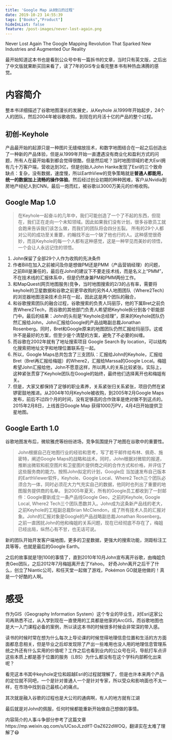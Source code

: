 ```yaml
---
title: 'Google Map 从0到1的过程'
date: 2019-10-23 14:55:39
tags: ["Books","Product"]
hideInList: false
feature: /post-images/never-lost-again.png
---
```

Never Lost Again 
The Google Mapping Revolution That Sparked New Industries and Augmented Our Reality

最开始知道这本书也是看到公众号中有一篇拆书的文章，当时只有英文版，之后出了中文版就果断买回来看了，读了7年的GIS专业看完整本书有种热血沸腾的感觉。

<!-- more -->

# 内容简介
整本书详细描述了谷歌地图漫长的发展史，从Keyhole 从1999年开始起步，24个人的团队，然后2004年被谷歌收购，到现在的月活十亿的产品的整个过程。

## 初创-Keyhole
产品最开始的起源只是一种图片无缝缩放技术，和数字地图结合在一起之后创造出了一种新的产品体验，但是从1999年开始一直遭遇没有商业化和盈利方式的问题，所有人在最开始看到都会觉得很酷，但是然后呢？当时地图领域的老大Esri拥有几十万客户端，营收达到3亿，但是创始人John Hanke发现了Esri的三个致命缺点：复杂，没有数据，速度慢，所以EarthView的竞争策略就是**普通人都能用，统一的数据加上流畅的操作体验**。然后经过创业初期的种种困难，客户从Nvidia到房地产经纪人到CNN，最后一炮而红，被谷歌以3000万美元的价格收购。

## Google Map 1.0
> 在Keyhole一起奋斗的几年中，我们可能创造了一个了不起的东西，但现在，我们正在走向一个未知领域。因此如果我们没有计划，很多谷歌员工就会跑来告诉我们该怎么做，而我们的团队将会四分五裂。
> 所有的29个人都对公司的成功至关重要，约翰找不出一个缺了他也行的人。这种感觉很奇妙，而且Keyhole的每一个人都有这种感觉，这是一种罕见而美妙的领悟，一个会让人永远记住的领悟。

1. John保留了全部29个人作为收购的先决条件
2. 作者Bill在加入之前被问及你是想做PM还是PMM（产品营销经理）的问题，之前Bill是兼任的，最后在John的建议下不要走技术线，而是名义上“PMM”，不在技术线的汇报体系中，但是仍然身兼PM和PMM两份工作。
3. 和MapQuest(网页地图服务)竞争，当时地图搜索的2/3的占有率，需要将keyhole的卫星数据和谷歌之前更早收购的另外4人地图团队（Where2Tech）的浏览器地图渲染技术合并在一起，因此这是两个团队的融合，
4. 和谷歌搜索团队的融合过程，谷歌搜索的负责人玛丽莎，他的下属Bret之前负责Where2Tech，而谷歌的其他部门负责人希望把Keyhole拆分到各个职能部门中。最后的结果：John的头衔是“Keyhole总经理”，原来的Keyhole团队仍然汇报给John，John汇报给Google的产品战略副总裁Jonathan Rosenberg。同时，Bret和Google原来的地图团队仍然汇报给玛丽莎。这或许不是最好的方案，但至少是个清楚的方案，避免了不必要的纠缠。
5. 而谷歌在2002年就有了地址搜索项目 Google Search By location，可以结构化搜索把地址文字和地理位置联系在一起。
6. 所以，Google Maps总共包含了三支团队：汇报给John的Keyhole，汇报给Bret（Bret再汇报给梅姐）的Where2，汇报给Marssa的Google Local。梅姐希望John汇报给他，John不愿意这样，所以两人的关系比较紧张。实际上，这种紧张贯穿了Keyhole团队在Google的始终，最终他们选择离开也和梅姐有关。
7. 但是，大家又都保持了足够的职业素养，关系紧张归关系紧张，项目仍然在紧锣密鼓地推进。从2004年10月Keyhole被收购，到2005年2月Google Maps发布，前后不过四个月的时间，没有足够高的合作效率是绝对做不到这点的。2015年2月8日，上线首日Google Map 获得1000万PV，4月4日开始提供卫星地图。

## Google Earth 1.0
谷歌地图发布后，微软雅虎等纷纷进场，竞争氛围提升了地图在谷歌中的重要性。
> John根据自己在地图行业的经验和思考，写了若干邮件给布林、佩奇、施密特，阐述Google Maps的战略和战术。同时，John根据对微软的报道，推断出微软和航空图片和卫星图片提供商之间的合作方式和价格，并评估了这些服务商的能力。按照John拟定的计划，Google应 当加速发布自己版本的EarthViewer软件，Keyhole、Google Local、Where2 Tech三个团队必须合为一体，同时必须花大力气充实自己的数据，他同时也列出了重要的地图服务提供商的名单。
> 到2005年夏天，所有的Google员工都收到了一封邮件：Google要新成立一条产品线Google Geo，之前的Keyhole, Google Local, Where2 Tech三个团队悉数并入。John成为这条新产品线的老大，之前Keyhole的工程副总裁Brian McClendon，成了所有技术人员的汇报对象。John的汇报对象是Google的产品战略副总裁Jonathan Rosenberg。
之前一直困扰John的他和梅姐的关系问题，现在已经彻底不存在了，梅姐已经出局，纵然心有不甘，也无话可说。


新的团队开始开发客户端地图，更多的卫星数据，更强大的搜索功能，测距标注工具等等，也就是最后的Google Earth。

之后的故事就是1到100的事情了，直到2010年10月John宣布离开谷歌，由梅姐负责Geo团队，之后2012年7月梅姐离开去了Yahoo。
好奇John离开之后干了什么，创立了Niantic公司，和任天堂一起做了游戏，Pokémon GO就是他做的！真是一个好酷的人啊。

# 感受
作为GIS（Geography Information System）这个专业的毕业生，对Esri这家公司再熟悉不过，从入学到现在一直使用的工具都是他家的ArcGIS，而谷歌地图也是大一入门课程必备的案例，所以读这本书的时候很多时候会非常深的带入感。

读书的时候时常在想为什么每次上导论课的时候觉得地理信息位置和生活的方方面面都息息相关，但是毕业之后却发现除了产出一些难用也没人用的地理信息管理系统之外还有什么实用的价值呢？工作之后也看到业内的公众号在问，导航打车点评这些本质上都是基于位置的服务（LBS）为什么都没有在这个学科内部孵化出来呢？

看完这本书其中keyhole定位和超越Esri的过程就理解了，但是也许本来两个产品的定位就不同吧，一个是针对普通人一个是针对专家，所以受众和影响面也不太一样，在市场中找到自己最核心的痛点。

其次就是融入谷歌的过程也是大公司的通病啊，有人的地方就有江湖

最后就是对John的佩服，任何时候都能重新开始做自己想做的事情。



内容简介的人事斗争部分参考了这篇文章https://mp.weixin.qq.com/s/UCsoJLzdIfT-DaZ622dWOQ，翻译实在太难了理解了😷
